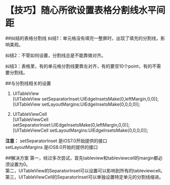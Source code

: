 # 【技巧】随心所欲设置表格分割线水平间距

##纠结的表格分割线
纠结1：单元格没有填完一整屏时，出现了填充的分割线，影响美观。

纠结2：不管如何设置，分割线总是不能靠做对齐。

纠结3：表格里，有的单元格分割线要靠左对齐，有的要空10个point，有的不需要分割线。

##与分割线相关的设置
1. UITableView  
[UITableView setSeparatorInset:UIEdgeInsetsMake(0,leftMargin,0,0)];  
[UITableView setLayoutMargins:UIEdgeInsetsMake(0,0,0,0)];  

2. UITableViewCell  
[UITableViewCell setSeparatorInset:UIEdgeInsetsMake(0,leftMargin,0,0)];  
[UITableViewCell setLayoutMargins:UIEdgeInsetsMake(0,0,0,0)];  

**注意：**
setSeparatorInset 是iOS7.0开始提供的接口  
setLayoutMargins  是iOS8.0开始的提供的接口

##解决方案
第一，经过多次尝试，首先tableview和tableviewcell的margin都必须设置为0。  
第二，UITableView的SeparatorInset可以设置可以影响到所有的tableviewcell。  
第三，UITableViewCell的SeparatorInset可以单独设置特定单元的分割线缩进。  
